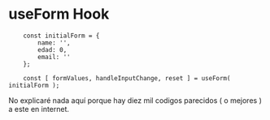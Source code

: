# useForm Hook

```
    const initialForm = {
        name: '',
        edad: 0,
        email: ''
    };

    const [ formValues, handleInputChange, reset ] = useForm( initialForm ); 
```

No explicaré nada aquí porque hay diez mil codigos parecidos ( o mejores ) a este en internet.